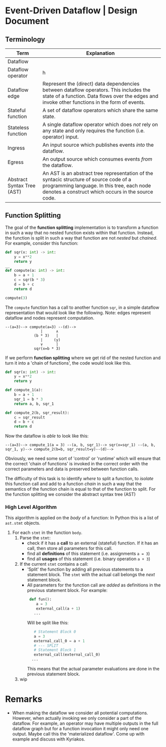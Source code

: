 # Event-Driven Dataflow | Design Document

## Terminology

| __Term__                   | __Explanation__                                                                                                                                                                            |
|----------------------------|--------------------------------------------------------------------------------------------------------------------------------------------------------------------------------------------|
| Dataflow                   |                                                                                                                                                                                            |
| Dataflow operator          | h                                                                                                                                                                                          |         
| Dataflow edge | Represent the (direct) data dependencies between dataflow operators. This includes the state of a function. Data flows over the edges and invoke other functions in the form of events. |
| Stateful function | A set of dataflow operators which share the same state.  |
| Stateless function | A single dataflow operator which does _not_ rely on any state and only requires the function (i.e. operator) input.|
| Ingress | An input source which publishes events _into_ the dataflow. |
| Egress | An output source which consumes events _from_ the dataflow. |
| Abstract Syntax Tree (AST) | An AST is an abstract tree representation of the syntacic structure of source code of a programming language. In this tree, each node denotes a construct which occurs in the source code. |
## Function Splitting
The goal of the __function splitting__ implementation is to transform a function in such a way that no nested function exists within that function.
Instead, the function is split in such a way that function are not _nested_ but _chained_. For example, consider this function:

```python
def sqr(x: int) -> int:
    y = x**2
    return y
__
def compute(a: int) -> int:
    b = a + 1
    c = sqr(b * 3)
    d = b + c
    return d

compute(3)
```

The `compute` function has a call to another function `sqr`, in a simple dataflow representation that would look like the following. Note: edges represent dataflow and nodes represent computation.
```
--(a=3)--> compute(a=3) --(d)-->
                |      ∧
             (b * 3)   |
                |     (y)
                ∨      |
             sqr(x=b * 3)
```

If we perform __function splitting__ where we get rid of the nested function and turn it into a 'chain of functions', the code would look like this.
```python
def sqr(x: int) -> int:
    y = x**2
    return y

def compute_1(a):
    b = a + 1
    sqr_1 = b * 3
    return a, b, sqr_1

def compute_2(b, sqr_result):
    c = sqr_result
    d = b + c
    return d
```
Now the dataflow is _able_ to look like this:
```
--(a=3)--> compute_1(a = 3) --(a, b, sqr_1)--> sqr(x=sqr_1) --(a, b, sqr_1, y)--> compute_2(b=b, sqr_result=y)--(d)-->
```
Obviously, we need some sort of 'control' or 'runtime' which will ensure that the correct 'chain of functions' is invoked in the correct order with the correct parameters and data is preserved between function calls.

The difficulty of this task is to identify _where_ to split a function, to _isolate_ this function call and add to a function _chain_ in such a way that the semantics of the function chain is equal to that of the function to split.
For the function splitting we consider the abstract syntax tree (AST)
### High Level Algorithm
This algorithm is applied on the _body_ of a function: In Python this is a list of `ast.stmt` objects.
1. For each `stmt` in the function `body`.
    1. Parse the `stmt`:
        - check if it has a **call** to an external (stateful) function. If it has an call, then store all parameters for this call.
        - find all **definitions** of this statement (i.e. assignments `a = 3`)
        - find all **usages** of this statement (i.e. binary operation `a + 3`)
    2. If the current `stmt` contains a call:
        - 'Split' the function by adding all previous statements to a statement block. The `stmt` with the actual call belongs the _next_ statement block.
        - All parameters for the function call are _added_ as definitions in the previous statement block. For example:
           ```python
            def fun():
               a = 3
               external_call(a + 1)
              ...
           ```
            Will be split like this:
            ```python
               # Statement Block 0
               a = 3
               external_call_0 = a + 1
               # --- SPLIT
               # Statement Block 1
               external_call(external_call_0)
              ...
           ```
          This means that the actual parameter evaluations are done in the previous statement block.
     3. wip
        


# Remarks
- When making the dataflow we consider all potential computations. However, when actually invoking we only consider a part of the dataflow.
For example, an operator may have multiple outputs in the full dataflow graph but for a function invocation it might only need one output.
Maybe call this the 'materialized dataflow'. Come up with example and discuss with Kyriakos.